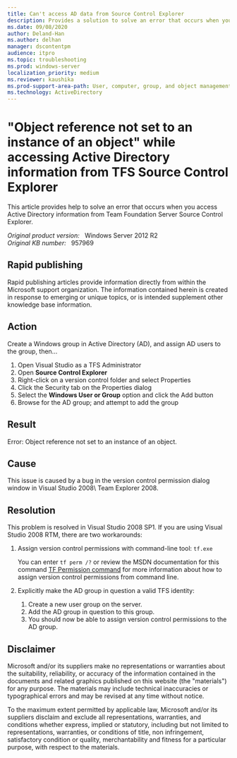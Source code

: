 ```yaml
---
title: Can't access AD data from Source Control Explorer
description: Provides a solution to solve an error that occurs when you access Active Directory information from Team Foundation Server Source Control Explorer.
ms.date: 09/08/2020
author: Deland-Han
ms.author: delhan
manager: dscontentpm
audience: itpro
ms.topic: troubleshooting
ms.prod: windows-server
localization_priority: medium
ms.reviewer: kaushika
ms.prod-support-area-path: User, computer, group, and object management
ms.technology: ActiveDirectory
---
```

# "Object reference not set to an instance of an object" while accessing Active Directory information from TFS Source Control Explorer

This article provides help to solve an error that occurs when you access Active Directory information from Team Foundation Server Source Control Explorer.

_Original product version:_ &nbsp; Windows Server 2012 R2  
_Original KB number:_ &nbsp; 957969

## Rapid publishing

Rapid publishing articles provide information directly from within the Microsoft support organization. The information contained herein is created in response to emerging or unique topics, or is intended supplement other knowledge base information.  

## Action

Create a Windows group in Active Directory (AD), and assign AD users to the group, then...

1. Open Visual Studio as a TFS Administrator
2. Open **Source Control Explorer**
3. Right-click on a version control folder and select Properties
4. Click the Security tab on the Properties dialog
5. Select the **Windows User or Group** option and click the Add button
6. Browse for the AD group; and attempt to add the group

## Result

Error: Object reference not set to an instance of an object.

## Cause

This issue is caused by a bug in the version control permission dialog window in Visual Studio 2008\ Team Explorer 2008.

## Resolution

This problem is resolved in Visual Studio 2008 SP1. If you are using Visual Studio 2008 RTM, there are two workarounds:

1. Assign version control permissions with command-line tool: `tf.exe`

    You can enter `tf perm /?` or review the MSDN documentation for this command [TF Permission command](https://msdn.microsoft.com/library/0dsd05ft.aspx)  for more information about how to assign version control permissions from command line.

2. Explicitly make the AD group in question a valid TFS identity:

     1. Create a new user group on the server.
     2. Add the AD group in question to this group.
     3. You should now be able to assign version control permissions to the AD group.

## Disclaimer

Microsoft and/or its suppliers make no representations or warranties about the suitability, reliability, or accuracy of the information contained in the documents and related graphics published on this website (the "materials") for any purpose. The materials may include technical inaccuracies or typographical errors and may be revised at any time without notice.

To the maximum extent permitted by applicable law, Microsoft and/or its suppliers disclaim and exclude all representations, warranties, and conditions whether express, implied or statutory, including but not limited to representations, warranties, or conditions of title, non infringement, satisfactory condition or quality, merchantability and fitness for a particular purpose, with respect to the materials.

